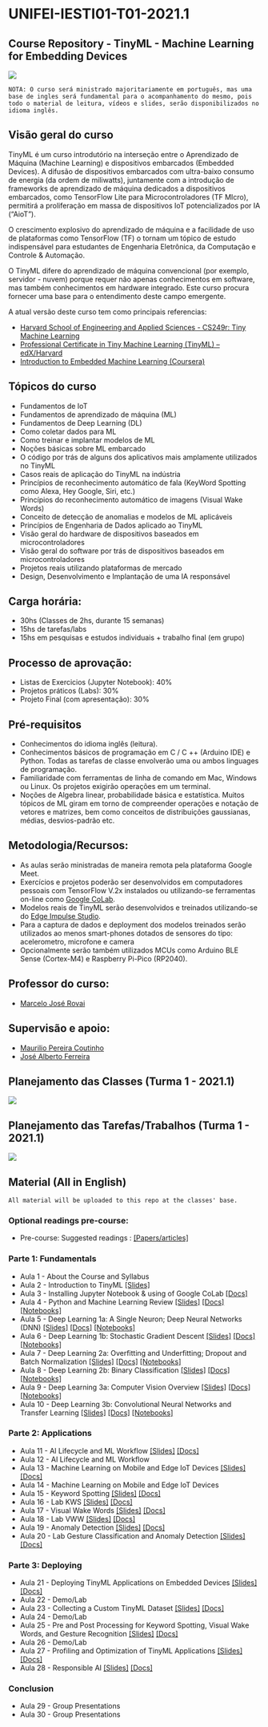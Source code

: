# UNIFEI-IESTI01-T01-2021.1
## Course Repository - TinyML - Machine Learning for Embedding Devices

<img src='IESTI_2.jpg'/>

`NOTA: O curso será ministrado majoritariamente em português, mas uma base de ingles será fundamental para o acompanhamento do mesmo, pois todo o material de leitura, vídeos e slides, serão disponibilizados no idioma inglês.`

## Visão geral do curso

TinyML é um curso introdutório na interseção entre o Aprendizado de Máquina (Machine Learning) e dispositivos embarcados (Embedded Devices). A difusão de dispositivos embarcados com ultra-baixo consumo de energia (da ordem de miliwatts), juntamente com a introdução de frameworks de aprendizado de máquina dedicados a dispositivos embarcados, como TensorFlow Lite para Microcontroladores (TF MIcro), permitirá a proliferação em massa de dispositivos IoT potencializados por IA (“AioT”). 

O crescimento explosivo do aprendizado de máquina e a facilidade de uso de plataformas como TensorFlow (TF) o tornam um tópico de estudo indispensável para estudantes de Engenharia Eletrônica, da Computação e Controle & Automação. 

O TinyML difere do aprendizado de máquina convencional (por exemplo, servidor - nuvem) porque requer não apenas conhecimentos em software, mas também conhecimentos em hardware integrado. Este curso procura fornecer uma base para o entendimento deste campo emergente.

A atual versão deste curso tem como principais referencias:
+ [Harvard School of Engineering and Applied Sciences - CS249r: Tiny Machine Learning](https://sites.google.com/g.harvard.edu/tinyml/home)
+ [Professional Certificate in Tiny Machine Learning (TinyML) – edX/Harvard](https://www.edx.org/professional-certificate/harvardx-tiny-machine-learning)
+ [Introduction to Embedded Machine Learning (Coursera)](https://www.coursera.org/learn/introduction-to-embedded-machine-learning)

## Tópicos do curso

+	Fundamentos de IoT
+	Fundamentos de aprendizado de máquina (ML)
+	Fundamentos de Deep Learning (DL)
+	Como coletar dados para ML
+	Como treinar e implantar modelos de ML
+	Noções básicas sobre ML embarcado
+	O código por trás de alguns dos aplicativos mais amplamente utilizados no TinyML
+	Casos reais de aplicação do TinyML na indústria
+	Princípios de reconhecimento automático de fala (KeyWord Spotting como Alexa, Hey Google, Siri, etc.)
+	Princípios do reconhecimento automático de imagens (Visual Wake Words)
+	Conceito de detecção de anomalias e modelos de ML aplicáveis 
+	Princípios de Engenharia de Dados aplicado ao TinyML
+	Visão geral do hardware de dispositivos baseados em microcontroladores
+	Visão geral do software por trás de dispositivos baseados em microcontroladores
+	Projetos reais utilizando plataformas de mercado
+	Design, Desenvolvimento e Implantação de uma IA responsável

## Carga horária: 
+	30hs (Classes de 2hs, durante 15 semanas) 
+	15hs de tarefas/labs
+	15hs em pesquisas e estudos individuais + trabalho final (em grupo)

## Processo de aprovação:
+	Listas de Exercicios (Jupyter Notebook): 40%
+	Projetos práticos (Labs): 30%
+	Projeto Final (com apresentação): 30%

## Pré-requisitos
+ Conhecimentos do idioma inglês (leitura).
+ Conhecimentos básicos de programação em  C / C ++ (Arduino IDE) e Python. Todas as tarefas de classe envolverão uma ou ambos linguages de programação.
+ Familiaridade com ferramentas de linha de comando em Mac, Windows ou Linux. Os projetos exigirão operações em um terminal.
+ Noções de Algebra linear, probabilidade básica e estatística. Muitos tópicos de ML giram em torno de compreender operações e notação de vetores e matrizes, bem como conceitos de distribuições gaussianas, médias, desvios-padrão etc.

## Metodologia/Recursos: 
+ As aulas serão ministradas de maneira remota pela plataforma Google Meet.
+ Exercícios e projetos poderão ser desenvolvidos em computadores pessoais com TensorFlow V.2x instalados ou utilizando-se ferramentas on-line como [Google CoLab](https://colab.research.google.com/notebooks/intro.ipynb).
+ Modelos reais de TinyML serão desenvolvidos e treinados utilizando-se do [Edge Impulse Studio](https://www.edgeimpulse.com/).
+ Para a captura de dados e deployment dos modelos treinados serão utilizados ao menos smart-phones dotados de sensores do tipo: acelerometro, microfone e camera
+ Opcionalmente serão também utilizados MCUs como Arduino BLE Sense (Cortex-M4) e Raspberry Pi-Pico (RP2040). 

## Professor do curso:
+ [Marcelo José Rovai](https://medium.com/@rovai)

## Supervisão e apoio:
+ [Maurilio Pereira Coutinho](http://lattes.cnpq.br/8563634195134747)
+ [José Alberto Ferreira](http://lattes.cnpq.br/8319509175327154)

## Planejamento das Classes (Turma 1 - 2021.1)
<img src='Class_Schedule_2021.1.png'/>

## Planejamento das Tarefas/Trabalhos (Turma 1 - 2021.1)
<img src='assignments.png'/>

## Material (All in English)
`All material will be uploaded to this repo at the classes' base.`

### Optional readings pre-course:
+ Pre-course: Suggested readings : [[Papers/articles]](docs/pre-course/)

### Parte 1: Fundamentals 
+ Aula 1 - About the Course and Syllabus
+ Aula 2 - Introduction to TinyML  [[Slides]](slides/TinyML_Intro.pdf)
+ Aula 3 - Installing Jupyter Notebook & using of Google CoLab [[Docs]](docs/Tips_for_using_Colab.pdf)
+ Aula 4 - Python and Machine Learning Review  [[Slides]](slides/x.pdf) [[Docs]](docs/doc.pdf) [[Notebooks]](notebooks/xxx) 
+ Aula 5 - Deep Learning 1a: A Single Neuron; Deep Neural Networks (DNN) [[Slides]](slides/x.pdf) [[Docs]](docs/doc.pdf) [[Notebooks]](notebooks/xxx) 
+ Aula 6 - Deep Learning 1b: Stochastic Gradient Descent [[Slides]](slides/x.pdf) [[Docs]](docs/doc.pdf) [[Notebooks]](notebooks/xxx) 
+ Aula 7 - Deep Learning 2a: Overfitting and Underfitting; Dropout and Batch Normalization [[Slides]](slides/x.pdf) [[Docs]](docs/doc.pdf) [[Notebooks]](notebooks/xxx) 
+ Aula 8 - Deep Learning 2b: Binary Classification [[Slides]](slides/x.pdf) [[Docs]](docs/doc.pdf) [[Notebooks]](notebooks/xxx) 
+ Aula 9 - Deep Learning 3a: Computer Vision Overview [[Slides]](slides/x.pdf) [[Docs]](docs/doc.pdf) [[Notebooks]](notebooks/xxx) 
+ Aula 10 - Deep Learning 3b: Convolutional Neural Networks  and Transfer Learning [[Slides]](slides/x.pdf) [[Docs]](docs/doc.pdf) [[Notebooks]](notebooks/xxx) 

### Parte 2: Applications
+ Aula 11 - AI Lifecycle and ML Workflow [[Slides]](slides/x.pdf) [[Docs]](docs/doc.pdf)
+ Aula 12 - AI Lifecycle and ML Workflow 
+ Aula 13 - Machine Learning on Mobile and Edge IoT Devices [[Slides]](slides/x.pdf) [[Docs]](docs/doc.pdf)
+ Aula 14 - Machine Learning on Mobile and Edge IoT Devices
+ Aula 15 - Keyword Spotting [[Slides]](slides/x.pdf) [[Docs]](docs/doc.pdf)
+ Aula 16 - Lab KWS [[Slides]](slides/x.pdf) [[Docs]](docs/doc.pdf)
+ Aula 17 - Visual Wake Words [[Slides]](slides/x.pdf) [[Docs]](docs/doc.pdf)
+ Aula 18 - Lab VWW [[Slides]](slides/x.pdf) [[Docs]](docs/doc.pdf)
+ Aula 19 - Anomaly Detection [[Slides]](slides/x.pdf) [[Docs]](docs/doc.pdf)
+ Aula 20 - Lab Gesture Classification and Anomaly Detection [[Slides]](slides/x.pdf) [[Docs]](docs/doc.pdf)

### Parte 3: Deploying
+ Aula 21 - Deploying TinyML Applications on Embedded Devices [[Slides]](slides/x.pdf) [[Docs]](docs/doc.pdf)
+ Aula 22 - Demo/Lab
+ Aula 23 - Collecting a Custom TinyML Dataset [[Slides]](slides/x.pdf) [[Docs]](docs/doc.pdf)
+ Aula 24 - Demo/Lab
+ Aula 25 - Pre and Post Processing for Keyword Spotting, Visual Wake Words, and Gesture Recognition [[Slides]](slides/x.pdf) [[Docs]](docs/doc.pdf)
+ Aula 26 - Demo/Lab
+ Aula 27 - Profiling and Optimization of TinyML Applications [[Slides]](slides/x.pdf) [[Docs]](docs/doc.pdf)
+ Aula 28 - Responsible AI [[Slides]](slides/x.pdf) [[Docs]](docs/doc.pdf)

### Conclusion
+ Aula 29 - Group Presentations 
+ Aula 30 - Group Presentations 
